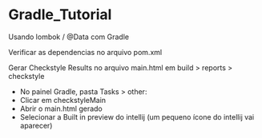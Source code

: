 # Gradle_Tutorial

Usando lombok / @Data com Gradle

Verificar as dependencias no arquivo pom.xml

Gerar Checkstyle Results no arquivo main.html em build > reports > checkstyle

- No painel Gradle, pasta Tasks > other:
- Clicar em checkstyleMain
- Abrir o main.html gerado
- Selecionar a Built in preview do intellij (um pequeno ícone do intellij vai aparecer)
